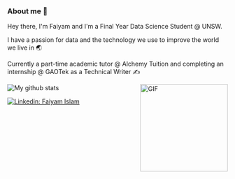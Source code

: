 ### About me :milky_way:

Hey there, I'm Faiyam and I'm a Final Year Data Science Student @ UNSW. 

I have a passion for data and the technology we use to improve the world we live in :earth_asia:

Currently a part-time academic tutor @ Alchemy Tuition and completing an internship @ GAOTek as a Technical Writer :writing_hand:

<img align="right" alt="GIF" height="200px" src="https://media.giphy.com/media/du3J3cXyzhj75IOgvA/giphy.gif" />
<img align="center" src="https://github-readme-streak-stats.herokuapp.com?user=iamfaiyam&hide_border=false&date_format=M%20j%5B%2C%20Y%5D" alt="My github stats" />

[![Linkedin: Faiyam Islam](https://img.shields.io/badge/-Faiyam_Islam-blue?style=flat-square&logo=Linkedin&logoColor=white&link=https://www.linkedin.com/in/faiyamislam/)](https://www.linkedin.com/in/faiyamislam/)

